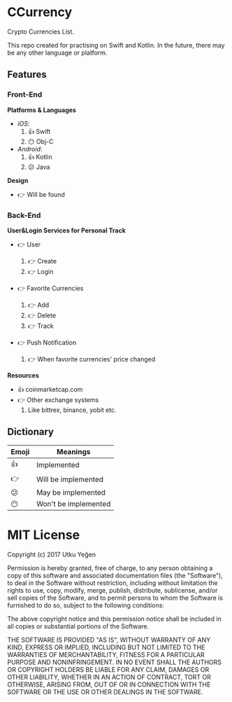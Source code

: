 # CCurrency
Crypto Currencies List.

This repo created for practising on Swift and Kotlin. In the future, there may be any other language or platform.

## Features
### Front-End
**Platforms & Languages**
* *iOS*:
  1. :+1: Swift
  2. :no_mouth: Obj-C
* *Android*:
  1. :+1: Kotlin
  2. :confused: Java
  
**Design**
* :point_right: Will be found
  
### Back-End
**User&Login Services for Personal Track**
* :point_right: User
  1. :point_right: Create
  2. :point_right: Login
  
* :point_right: Favorite Currencies
  1. :point_right: Add
  2. :point_right: Delete
  3. :point_right: Track
  
* :point_right: Push Notification
  1. :point_right: When favorite currencies' price changed

**Resources**
* :+1: coinmarketcap.com
* :point_right: Other exchange systems
  1. Like bittrex, binance, yobit etc.

## Dictionary
Emoji | Meanings
--- | ---
:+1: | Implemented
:point_right: | Will be implemented
:confused: | May be implemented
:no_mouth: | Won't be implemented

# MIT License

Copyright (c) 2017 Utku Yeğen

Permission is hereby granted, free of charge, to any person obtaining a copy
of this software and associated documentation files (the "Software"), to deal
in the Software without restriction, including without limitation the rights
to use, copy, modify, merge, publish, distribute, sublicense, and/or sell
copies of the Software, and to permit persons to whom the Software is
furnished to do so, subject to the following conditions:

The above copyright notice and this permission notice shall be included in all
copies or substantial portions of the Software.

THE SOFTWARE IS PROVIDED "AS IS", WITHOUT WARRANTY OF ANY KIND, EXPRESS OR
IMPLIED, INCLUDING BUT NOT LIMITED TO THE WARRANTIES OF MERCHANTABILITY,
FITNESS FOR A PARTICULAR PURPOSE AND NONINFRINGEMENT. IN NO EVENT SHALL THE
AUTHORS OR COPYRIGHT HOLDERS BE LIABLE FOR ANY CLAIM, DAMAGES OR OTHER
LIABILITY, WHETHER IN AN ACTION OF CONTRACT, TORT OR OTHERWISE, ARISING FROM,
OUT OF OR IN CONNECTION WITH THE SOFTWARE OR THE USE OR OTHER DEALINGS IN THE
SOFTWARE.
